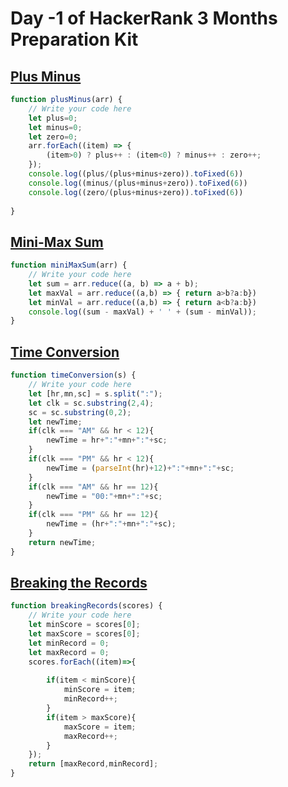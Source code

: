 # Day -1 of HackerRank 3 Months Preparation Kit

## [Plus Minus](https://www.hackerrank.com/challenges/three-month-preparation-kit-plus-minus/problem)
~~~javascript
function plusMinus(arr) {
    // Write your code here
    let plus=0;
    let minus=0;
    let zero=0;
    arr.forEach((item) => {
        (item>0) ? plus++ : (item<0) ? minus++ : zero++;
    });
    console.log((plus/(plus+minus+zero)).toFixed(6))
    console.log((minus/(plus+minus+zero)).toFixed(6))
    console.log((zero/(plus+minus+zero)).toFixed(6))
    
}
~~~
## [Mini-Max Sum](https://www.hackerrank.com/challenges/three-month-preparation-kit-mini-max-sum/problem)
~~~javascript
function miniMaxSum(arr) {
    // Write your code here
    let sum = arr.reduce((a, b) => a + b);
    let maxVal = arr.reduce((a,b) => { return a>b?a:b})
    let minVal = arr.reduce((a,b) => { return a<b?a:b})
    console.log((sum - maxVal) + ' ' + (sum - minVal));
}
~~~
## [Time Conversion](https://www.hackerrank.com/challenges/three-month-preparation-kit-time-conversion/problem)
~~~javascript
function timeConversion(s) {
    // Write your code here
    let [hr,mn,sc] = s.split(":");
    let clk = sc.substring(2,4);
    sc = sc.substring(0,2);
    let newTime;
    if(clk === "AM" && hr < 12){
        newTime = hr+":"+mn+":"+sc;
    }
    if(clk === "PM" && hr < 12){
        newTime = (parseInt(hr)+12)+":"+mn+":"+sc;
    }
    if(clk === "AM" && hr == 12){
        newTime = "00:"+mn+":"+sc;
    }
    if(clk === "PM" && hr == 12){
        newTime = (hr+":"+mn+":"+sc);
    }
    return newTime;
}
~~~
## [Breaking the Records](https://www.hackerrank.com/challenges/three-month-preparation-kit-breaking-best-and-worst-records/problem)
~~~javascript
function breakingRecords(scores) {
    // Write your code here
    let minScore = scores[0];
    let maxScore = scores[0];
    let minRecord = 0;
    let maxRecord = 0;
    scores.forEach((item)=>{
        
        if(item < minScore){
            minScore = item;
            minRecord++;
        }
        if(item > maxScore){
            maxScore = item;
            maxRecord++;
        }
    });
    return [maxRecord,minRecord];
}
~~~